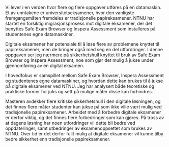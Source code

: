 Vi lever i en verden hvor flere og flere oppgaver utføres på en datamaskin. Et
av unntakene er universitetseksamener, hvor den vanligste fremgangsmåten
fremdeles er tradisjonelle papireksamener. NTNU har startet en forsiktig
migrasjonsprosess mot digitale eksamener, der det benyttes Safe Exam Browser og
Inspera Assessment som installeres på studentenes egne datamaskiner.

Digitale eksamener har potensiale til å løse flere av problemene knyttet til
papireksamener, men de bringer også med seg en del utfordringer. I denne
oppgaven ser jeg nærmere på sikkerhetshull knyttet til bruk av Safe Exam Browser
og Inspera Assessment, noe som gjør det mulig å jukse under gjennomføring av en
digital eksamen.

I hovedfokus er samspillet mellom Safe Exam Browser, Inspera Assessment og
studentenes egne datamaskiner, og hvordan dette kan brukes til å jukse på
digitale eksamener ved NTNU. Jeg har analysert både teoretiske og praktiske
former for juks og sett på mulige måter disse kan forhindres.

Masteren avdekker flere kritiske sikkerhetshull i den digitale løsningen, og det
finnes flere måter studenter kan jukse på som ikke ville vært mulig ved
tradisjonelle papireksamener. Arbeidet med å forbedre digitale eksamener er
derfor viktig, og det finnes flere forbedringer som kan gjøres. På tross av at
dagens løsning har noen utfordringer vil dette bli bedre ved oppdateringer, samt
utbedringer av eksamenoppsettet som brukes av NTNU. Over tid er det derfor fullt
mulig at digitale eksamener vil kunne tilby bedre sikkerhet enn tradisjonelle
papireksamener.
